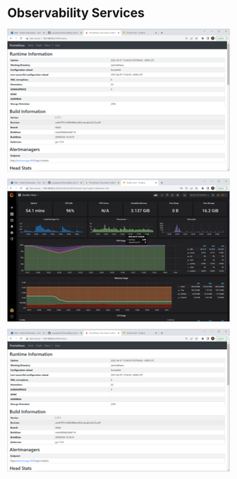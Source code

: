 # Observability Services

![This is an image](Prometheus.png)

![This is an image](Docker_host.png)

![This is an image](Prometheus.png)
